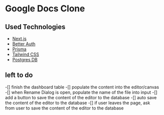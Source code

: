 # Google Docs Clone

## Used Technologies

- [Next.js](https://nextjs.org)
- [Better Auth](https://betterauth.dev)
- [Prisma](https://prisma.io)
- [Tailwind CSS](https://tailwindcss.com)
- [Postgres DB](https://www.postgresql.org)

## left to do
-[] finish the dashboard table
-[] populate the content into the editor/canvas
-[] when Rename Dialog is open, populate the name of the file into input
-[] add a button to save the content of the editor to the database
-[] auto save the content of the editor to the database
-[] if user leaves the page, ask from user to save the content of the editor to the database